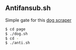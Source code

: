 ## Antifansub.sh
Simple gate for this [dog scraper](https://github.com/sinkaroid/Antifansub "https://github.com/sinkaroid/Antifansub")  
```sh
$ cd page
$ ./dog.sh
$ cd -
$ ./anti.sh
```